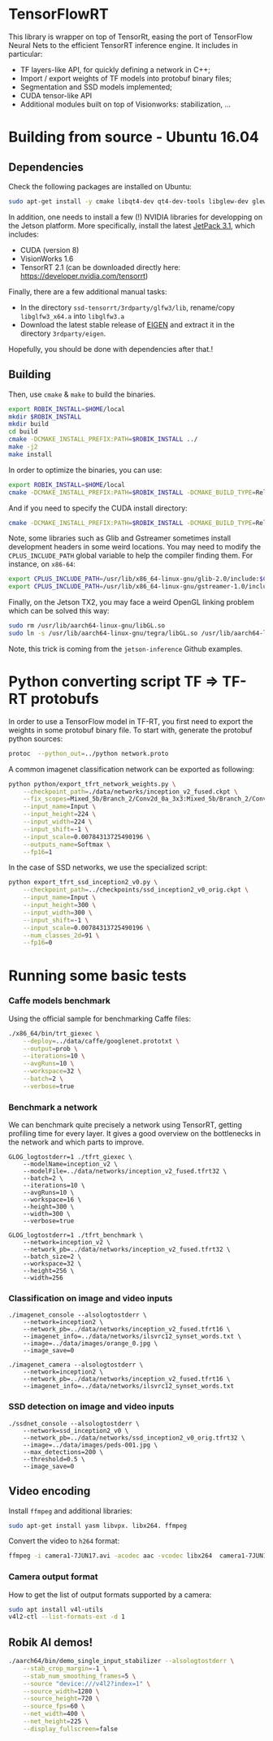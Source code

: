 # TensorFlowRT

This library is wrapper on top of TensorRt, easing the port of TensorFlow Neural Nets to the efficient TensorRT inference engine. It includes in particular:
* TF layers-like API, for quickly defining a network in C++;
* Import / export weights of TF models into protobuf binary files;
* Segmentation and SSD models implemented;
* CUDA tensor-like API
* Additional modules built on top of Visionworks: stabilization, ...


# Building from source - Ubuntu 16.04

## Dependencies

Check the following packages are installed on Ubuntu:
```bash
sudo apt-get install -y cmake libqt4-dev qt4-dev-tools libglew-dev glew-utils libgstreamer1.0-dev libgstreamer-plugins-base1.0-dev libglib2.0-dev libgflags-dev libgoogle-glog-dev protobuf-compiler libprotobuf-dev libfreetype6-dev
```

In addition, one needs to install a few (!) NVIDIA libraries for developping on the Jetson platform. More specifically, install the latest [JetPack 3.1](https://developer.nvidia.com/embedded/jetpack), which includes:
* CUDA (version 8)
* VisionWorks 1.6
* TensorRT 2.1 (can be downloaded directly here: https://developer.nvidia.com/tensorrt)

Finally, there are a few additional manual tasks:
* In the directory `ssd-tensorrt/3rdparty/glfw3/lib`, rename/copy `libglfw3_x64.a` into `libglfw3.a`
* Download the latest stable release of [EIGEN](http://eigen.tuxfamily.org/) and extract it in the directory `3rdparty/eigen`.

Hopefully, you should be done with dependencies after that.!

## Building

Then, use `cmake` & `make` to build the binaries.
```bash
export ROBIK_INSTALL=$HOME/local
mkdir $ROBIK_INSTALL
mkdir build
cd build
cmake -DCMAKE_INSTALL_PREFIX:PATH=$ROBIK_INSTALL ../
make -j2
make install
```

In order to optimize the binaries, you can use:
```bash
export ROBIK_INSTALL=$HOME/local
cmake -DCMAKE_INSTALL_PREFIX:PATH=$ROBIK_INSTALL -DCMAKE_BUILD_TYPE=Release ../
```
And if you need to specify the CUDA install directory:
```bash
cmake -DCMAKE_INSTALL_PREFIX:PATH=$ROBIK_INSTALL -DCMAKE_BUILD_TYPE=Release -DCUDA_TOOLKIT_ROOT_DIR=/usr/local/cuda-9.0 ../
```

Note, some libraries such as Glib and Gstreamer sometimes install development headers in some weird locations. You may need to modify the `CPLUS_INCLUDE_PATH` global variable to help the compiler finding them. For instance, on `x86-64`:
```bash
export CPLUS_INCLUDE_PATH=/usr/lib/x86_64-linux-gnu/glib-2.0/include:$CPLUS_INCLUDE_PATH
export CPLUS_INCLUDE_PATH=/usr/lib/x86_64-linux-gnu/gstreamer-1.0/include:$CPLUS_INCLUDE_PATH
```

Finally, on the Jetson TX2, you may face a weird OpenGL linking problem which can be solved this way:
```bash
sudo rm /usr/lib/aarch64-linux-gnu/libGL.so
sudo ln -s /usr/lib/aarch64-linux-gnu/tegra/libGL.so /usr/lib/aarch64-linux-gnu/libGL.so
```
Note, this trick is coming from the `jetson-inference` Github examples.

# Python converting script TF => TF-RT protobufs

In order to use a TensorFlow model in TF-RT, you first need to export the weights in some protobuf binary file.
To start with, generate the protobuf python sources:
```bash
protoc  --python_out=../python network.proto
```

A common imagenet classification network can be exported as following:
```bash
python python/export_tfrt_network_weights.py \
    --checkpoint_path=./data/networks/inception_v2_fused.ckpt \
    --fix_scopes=Mixed_5b/Branch_2/Conv2d_0a_3x3:Mixed_5b/Branch_2/Conv2d_0b_3x3 \
    --input_name=Input \
    --input_height=224 \
    --input_width=224 \
    --input_shift=-1 \
    --input_scale=0.00784313725490196 \
    --outputs_name=Softmax \
    --fp16=1
```

In the case of SSD networks, we use the specialized script:
```bash
python export_tfrt_ssd_inception2_v0.py \
    --checkpoint_path=../checkpoints/ssd_inception2_v0_orig.ckpt \
    --input_name=Input \
    --input_height=300 \
    --input_width=300 \
    --input_shift=-1 \
    --input_scale=0.00784313725490196 \
    --num_classes_2d=91 \
    --fp16=0
```

# Running some basic tests

### Caffe models benchmark

Using the official sample for benchmarking Caffe files:
```bash
./x86_64/bin/trt_giexec \
    --deploy=../data/caffe/googlenet.prototxt \
    --output=prob \
    --iterations=10 \
    --avgRuns=10 \
    --workspace=32 \
    --batch=2 \
    --verbose=true
```

### Benchmark a network

We can benchmark quite precisely a network using TensorRT, getting profiling time
for every layer. It gives a good overview on the bottlenecks in the network and which parts to improve.
```bask
GLOG_logtostderr=1 ./tfrt_giexec \
    --modelName=inception_v2 \
    --modelFile=../data/networks/inception_v2_fused.tfrt32 \
    --batch=2 \
    --iterations=10 \
    --avgRuns=10 \
    --workspace=16 \
    --height=300 \
    --width=300 \
    --verbose=true
```

```bask
GLOG_logtostderr=1 ./tfrt_benchmark \
    --network=inception_v2 \
    --network_pb=../data/networks/inception_v2_fused.tfrt32 \
    --batch_size=2 \
    --workspace=32 \
    --height=256 \
    --width=256
```

### Classification on image and video inputs

```bask
./imagenet_console --alsologtostderr \
    --network=inception2 \
    --network_pb=../data/networks/inception_v2_fused.tfrt16 \
    --imagenet_info=../data/networks/ilsvrc12_synset_words.txt \
    --image=../data/images/orange_0.jpg \
    --image_save=0
```

```bask
./imagenet_camera --alsologtostderr \
    --network=inception2 \
    --network_pb=../data/networks/inception_v2_fused.tfrt16 \
    --imagenet_info=../data/networks/ilsvrc12_synset_words.txt
```

### SSD detection on image and video inputs

```bask
./ssdnet_console --alsologtostderr \
    --network=ssd_inception2_v0 \
    --network_pb=../data/networks/ssd_inception2_v0_orig.tfrt32 \
    --image=../data/images/peds-001.jpg \
    --max_detections=200 \
    --threshold=0.5 \
    --image_save=0
```

## Video encoding

Install `ffmpeg` and additional libraries:
```bash
sudo apt-get install yasm libvpx. libx264. ffmpeg
```
Convert the video to `h264` format:
```bash
ffmpeg -i camera1-7JUN17.avi -acodec aac -vcodec libx264  camera1-7JUN17-enc.avi
```

### Camera output format

How to get the list of output formats supported by a camera:
```bash
sudo apt install v4l-utils
v4l2-ctl --list-formats-ext -d 1
```

## Robik AI demos!

```bash
./aarch64/bin/demo_single_input_stabilizer --alsologtostderr \
    --stab_crop_margin=-1 \
    --stab_num_smoothing_frames=5 \
    --source "device:///v4l2?index=1" \
    --source_width=1280 \
    --source_height=720 \
    --source_fps=60 \
    --net_width=400 \
    --net_height=225 \
    --display_fullscreen=false
```
